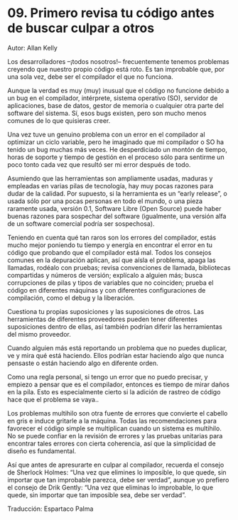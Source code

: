 # 09. Primero revisa tu código antes de buscar culpar a otros

Autor: Allan Kelly

Los desarrolladores –¡todos nosotros!– frecuentemente tenemos problemas creyendo que nuestro propio código está roto. Es tan improbable que, por una sola vez, debe ser el compilador el que no funciona.

Aunque la verdad es muy (muy) inusual que el código no funcione debido a un bug en el compilador, intérprete, sistema operativo (SO), servidor de aplicaciones, base de datos, gestor de memoria o cualquier otra parte del software del sistema. Sí, esos bugs existen, pero son mucho menos comunes de lo que quisieras creer.

Una vez tuve un genuino problema con un error en el compilador al optimizar un ciclo variable, pero he imaginado que mi compilador o SO ha tenido un bug muchas más veces. He desperdiciado un montón de tiempo, horas de soporte y tiempo de gestión en el proceso sólo para sentirme un poco tonto cada vez que resultó ser mi error después de todo.

Asumiendo que las herramientas son ampliamente usadas, maduras y empleadas en varias pilas de tecnología, hay muy pocas razones para dudar de la calidad. Por supuesto, si la herramienta es un “early release”, o usada sólo por una pocas personas en todo el mundo, o una pieza raramente usada, versión 0.1, Software Libre (Open Source) puede haber buenas razones para sospechar del software (igualmente, una versión alfa de un software comercial podría ser sospechosa).

Teniendo en cuenta qué tan raros son los errores del compilador, estás mucho mejor poniendo tu tiempo y energía en encontrar el error en tu código que probando que el compilador está mal. Todos los consejos comunes en la depuración aplican, así que aísla el problema, apaga las llamadas, rodéalo con pruebas; revisa convenciones de llamada, bibliotecas compartidas y números de versión; explícalo a alguien más; busca corrupciones de pilas y tipos de variables que no coinciden; prueba el código en diferentes máquinas y con diferentes configuraciones de compilación, como el debug y la liberación.

Cuestiona tu propias suposiciones y las suposiciones de otros. Las herramientas de diferentes proveedores pueden tener diferentes suposiciones dentro de ellas, así también podrían diferir las herramientas del mismo proveedor.

Cuando alguien más está reportando un problema que no puedes duplicar, ve y mira qué está haciendo. Ellos podrían estar haciendo algo que nunca pensaste o están haciendo algo en diferente orden.

Como una regla personal, si tengo un error que no puedo precisar, y empiezo a pensar que es el compilador, entonces es tiempo de mirar daños en la pila. Esto es especialmente cierto si la adición de rastreo de código hace que el problema se vaya..

Los problemas multihilo son otra fuente de errores que convierte el cabello en gris e induce gritarle a la máquina. Todas las recomendaciones para favorecer el código simple se multiplican cuando un sistema es multihilo. No se puede confiar en la revisión de errores y las pruebas unitarias para encontrar tales errores con cierta coherencia, así que la simplicidad de diseño es fundamental.

Así que antes de apresurarte en culpar al compilador, recuerda el consejo de Sherlock Holmes: “Una vez que elimines lo imposible, lo que quede, sin importar que tan improbable parezca, debe ser verdad”, aunque yo prefiero el consejo de Drik Gently: “Una vez que eliminas lo improbable, lo que quede, sin importar que tan imposible sea, debe ser verdad”.

Traducción: Espartaco Palma